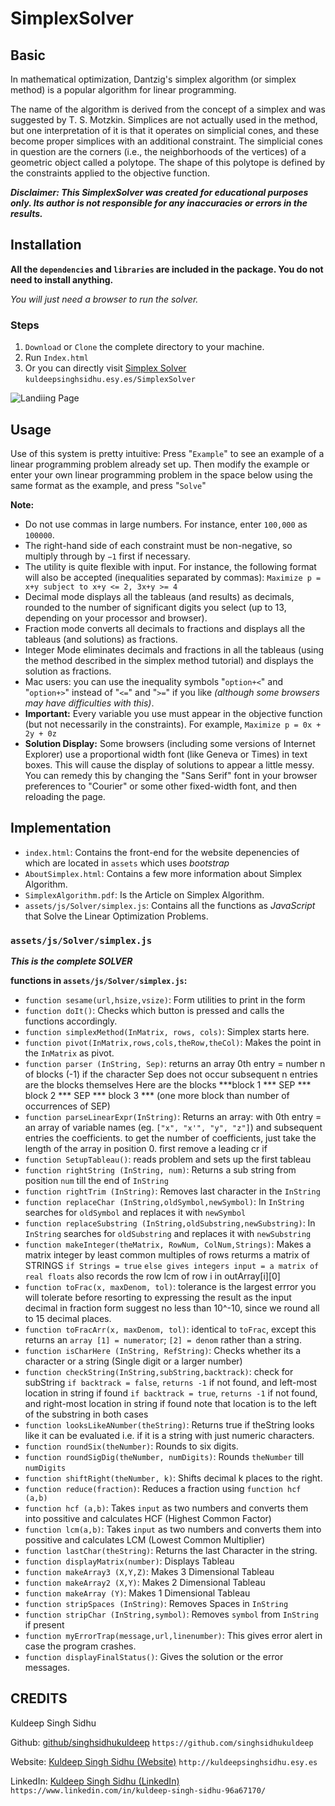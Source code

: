 # SimplexSolver

## Basic

In mathematical optimization, Dantzig's simplex algorithm (or simplex method) is a popular algorithm for linear programming.

The name of the algorithm is derived from the concept of a simplex and was suggested by T. S. Motzkin. Simplices are not actually used in the method, 
but one interpretation of it is that it operates on simplicial cones, and these become proper simplices with an additional constraint. 
The simplicial cones in question are the corners (i.e., the neighborhoods of the vertices) of a geometric object called a polytope. 
The shape of this polytope is defined by the constraints applied to the objective function.

_**Disclaimer: This SimplexSolver was created for educational purposes only. Its author is not responsible for any inaccuracies or errors in the results.**_

## Installation

**All the `dependencies` and `libraries` are included in the package. You do not need to install anything.**

_You will just need a browser to run the solver._

### Steps

1. `Download` or `Clone` the complete directory to your machine.
2. Run `Index.html`
3. Or you can directly visit [Simplex Solver](http://kuldeepsinghsidhu.esy.es/SimplexSolver)
`kuldeepsinghsidhu.esy.es/SimplexSolver`

![Landiing Page](http://github.com/singhsidhukuldeep/SimplexSolver/)

## Usage

Use of this system is pretty intuitive: Press "`Example`" to see an example of a linear programming problem already set up. 
Then modify the example or enter your own linear programming problem in the space below using the same format as the example, and press "`Solve`"

**Note:**
- Do not use commas in large numbers. For instance, enter `100,000` as `100000`.
- The right-hand side of each constraint must be non-negative, so multiply through by `−1` first if necessary.
- The utility is quite flexible with input. For instance, the following format will also be accepted (inequalities separated by commas):
`Maximize p = x+y subject to x+y <= 2, 3x+y >= 4`
- Decimal mode displays all the tableaus (and results) as decimals, rounded to the number of significant digits you select (up to 13, depending on your processor and browser).
- Fraction mode converts all decimals to fractions and displays all the tableaus (and solutions) as fractions.
- Integer Mode eliminates decimals and fractions in all the tableaus (using the method described in the simplex method tutorial) and displays the solution as fractions.
- Mac users: you can use the inequality symbols "`option+<`" and "`option+>`" instead of "`<=`" and "`>=`" if you like _(although some browsers may have difficulties with this)_.
- **Important:** Every variable you use must appear in the objective function (but not necessarily in the constraints). For example, `Maximize p = 0x + 2y + 0z`
- **Solution Display:** Some browsers (including some versions of Internet Explorer) use a proportional width font (like Geneva or Times) in text boxes. This will cause the display of solutions to appear a little messy. You can remedy this by changing the "Sans Serif" font in your browser preferences to "Courier" or some other fixed-width font, and then reloading the page.

## Implementation

- `index.html`: Contains the front-end for the website depenencies of which
are located in `assets` which uses _bootstrap_
- `AboutSimplex.html`: Contains a few more information about Simplex Algorithm.
- `SimplexAlgorithm.pdf`: Is the Article on Simplex Algorithm.
- `assets/js/Solver/simplex.js`: Contains all the functions as _JavaScript_ that Solve the Linear Optimization Problems.

### `assets/js/Solver/simplex.js` 

_**This is the complete SOLVER**_

**functions in `assets/js/Solver/simplex.js`:**
- `function sesame(url,hsize,vsize)`:
Form utilities to print in the form
- `function doIt()`:
Checks which button is pressed and calls the functions accordingly.
- `function simplexMethod(InMatrix, rows, cols)`:
Simplex starts here.
- `function pivot(InMatrix,rows,cols,theRow,theCol)`:
Makes the point in the `InMatrix` as pivot.
- `function parser (InString, Sep)`:
returns an array 0th entry = number n of blocks (-1) if the character Sep does not occur
subsequent n entries are the blocks themselves
Here are the blocks
***block 1 *** SEP *** block 2 *** SEP *** block 3 ***
(one more block than number of occurrences of SEP)
- `function parseLinearExpr(InString)`:
Returns an array: with 0th entry = an array of variable names 
(eg. `["x", "x'", "y", "z"]`)
and subsequent entries the coefficients.
to get the number of coefficients, just take the length of the array in position 0.
first remove a leading cr if 
- `function SetupTableau()`:
reads problem and sets up the first tableau
- `function rightString (InString, num)`:
Returns a sub string from position `num` till the end of `InString`
- `function rightTrim (InString)`:
Removes last character in the `InString`
- `function replaceChar (InString,oldSymbol,newSymbol)`:
In `InString` searches for `oldSymbol` and replaces it with `newSymbol`
- `function replaceSubstring (InString,oldSubstring,newSubstring)`:
In `InString` searches for `oldSubstring` and replaces it with `newSubstring`
- `function makeInteger(theMatrix, RowNum, ColNum,Strings)`:
Makes a matrix integer by least common multiples of rows
returms a matrix of STRINGS `if Strings = true` `else gives integers
input = a matrix of real floats`
also records the row lcm of row i in outArray[i][0]
- `function toFrac(x, maxDenom, tol)`:
tolerance is the largest errror you will tolerate before resorting to 
expressing the result as the input decimal in fraction form
suggest no less than 10^-10, since we round all to 15 decimal places.
- `function toFracArr(x, maxDenom, tol)`:
identical to `toFrac`, except this returns an `array [1] = numerator`;  `[2] = denom` rather than a string.
- `function isCharHere (InString, RefString)`:
Checks whether its a character or a string (Single digit or a larger number)
- `function checkString(InString,subString,backtrack)`:
check for subString
`if backtrack = false`, `returns -1` if not found, and left-most location in string if found
`if backtrack = true`, `returns -1` if not found, and right-most location in string if found
note that location is to the left of the substring in both cases
- `function looksLikeANumber(theString)`:
Returns true if theString looks like it can be evaluated i.e. if it is a string with just numeric characters.
- `function roundSix(theNumber)`:
Rounds to six digits.
- `function roundSigDig(theNumber, numDigits)`:
Rounds `theNumber` till `numDigits`
- `function shiftRight(theNumber, k)`:
Shifts decimal k places to the right.
- `function reduce(fraction)`:
Reduces a fraction using `function hcf (a,b)`
-  `function hcf (a,b)`:
Takes `input` as two numbers and converts them into possitive and calculates HCF (Highest Common Factor)
- `function lcm(a,b)`:
Takes `input` as two numbers and converts them into possitive and calculates LCM (Lowest Common Multiplier)
- `function lastChar(theString)`:
Returns the last Character in the string.
- `function displayMatrix(number)`:
Displays Tableau
- `function makeArray3 (X,Y,Z)`:
Makes 3 Dimensional Tableau
- `function makeArray2 (X,Y)`:
Makes 2 Dimensional Tableau
- `function makeArray (Y)`:
Makes 1 Dimensional Tableau
- `function stripSpaces (InString)`:
Removes Spaces in `InString`
- `function stripChar (InString,symbol)`:
Removes `symbol` from `InString` if present
- `function myErrorTrap(message,url,linenumber)`: 
This gives error alert in case the program crashes.
- `function displayFinalStatus()`:
Gives the solution or the error messages.

## CREDITS
Kuldeep Singh Sidhu

Github: [github/singhsidhukuldeep](https://github.com/singhsidhukuldeep)
`https://github.com/singhsidhukuldeep`

Website: [Kuldeep Singh Sidhu (Website)](http://kuldeepsinghsidhu.esy.es)
`http://kuldeepsinghsidhu.esy.es`

LinkedIn: [Kuldeep Singh Sidhu (LinkedIn)](https://www.linkedin.com/in/kuldeep-singh-sidhu-96a67170/)
`https://www.linkedin.com/in/kuldeep-singh-sidhu-96a67170/`

